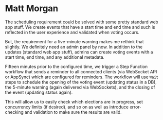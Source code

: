 # Matt Morgan

The scheduling requirement could be solved with some pretty standard web app stuff. We create events that have a start time and end time and such is reflected in the user experience and validated when voting occurs.

But, the requirement for a five-minute warning makes me rethink that slightly. We definitely need an admin panel by now. In addition to the updates (standard web app stuff), admins can create voting events with a start time, end time, and any additional metadata.

Fifteen minutes prior to the configured time, we trigger a Step Function workflow that sends a reminder to all connected clients (via WebSocket API or AppSync) which are configured for reminders. The workflow will use `Wait` steps to schedule the opening of the voting event (updating status in a DB), the 5-minute warning (again delivered via WebSockets), and the closing of the event (updating status again).

This will allow us to easily check which elections are in progress, set concurrency limits (if desired), and so on as well as introduce error-checking and validation to make sure the results are valid.
